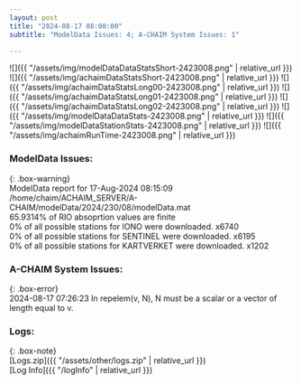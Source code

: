 ```yaml
---
layout: post
title: "2024-08-17 08:00:00"
subtitle: "ModelData Issues: 4; A-CHAIM System Issues: 1"

---
```


![]({{ "/assets/img/modelDataDataStatsShort-2423008.png" | relative_url }})
![]({{ "/assets/img/achaimDataStatsShort-2423008.png" | relative_url }})
![]({{ "/assets/img/achaimDataStatsLong00-2423008.png" | relative_url }})
![]({{ "/assets/img/achaimDataStatsLong01-2423008.png" | relative_url }})
![]({{ "/assets/img/achaimDataStatsLong02-2423008.png" | relative_url }})
![]({{ "/assets/img/modelDataDataStats-2423008.png" | relative_url }})
![]({{ "/assets/img/modelDataStationStats-2423008.png" | relative_url }})
![]({{ "/assets/img/achaimRunTime-2423008.png" | relative_url }})


### ModelData Issues:  
  
{: .box-warning}  
 ModelData report for 17-Aug-2024 08:15:09   
 /home/chaim/ACHAIM_SERVER/A-CHAIM/modelData/2024/230/08/modelData.mat   
 65.9314% of RIO absoprtion values are finite   
 0% of all possible stations for IONO were downloaded. x6740   
 0% of all possible stations for SENTINEL were downloaded. x6195   
 0% of all possible stations for KARTVERKET were downloaded. x1202   
  
### A-CHAIM System Issues:  
  
{: .box-error}  
2024-08-17 07:26:23 In repelem(v, N), N must be a scalar or a vector of length equal to v.  

### Logs:  
  
{: .box-note}  
[Logs.zip]({{ "/assets/other/logs.zip" | relative_url }})  
[Log Info]({{ "/logInfo" | relative_url }})  
